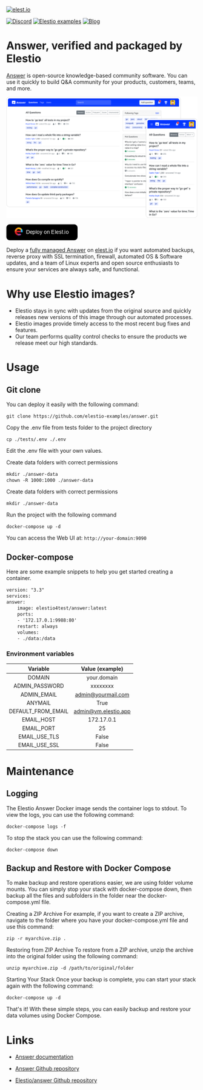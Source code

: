 <a href="https://elest.io">
  <img src="https://elest.io/images/elestio.svg" alt="elest.io" width="150" height="75">
</a>

[![Discord](https://img.shields.io/static/v1.svg?logo=discord&color=f78A38&labelColor=083468&logoColor=ffffff&style=for-the-badge&label=Discord&message=community)](https://discord.gg/4T4JGaMYrD "Get instant assistance and engage in live discussions with both the community and team through our chat feature.")
[![Elestio examples](https://img.shields.io/static/v1.svg?logo=github&color=f78A38&labelColor=083468&logoColor=ffffff&style=for-the-badge&label=github&message=open%20source)](https://github.com/elestio-examples "Access the source code for all our repositories by viewing them.")
[![Blog](https://img.shields.io/static/v1.svg?color=f78A38&labelColor=083468&logoColor=ffffff&style=for-the-badge&label=elest.io&message=Blog)](https://blog.elest.io "Latest news about elestio, open source software, and DevOps techniques.")

# Answer, verified and packaged by Elestio

[Answer](https://answer.dev/) is open-source knowledge-based community software. You can use it quickly to build Q&A community for your products, customers, teams, and more.

<img src="https://github.com/elestio-examples/answer/raw/main/answer.png" alt="answer" width="800">

[![deploy](https://github.com/elestio-examples/answer/raw/main/deploy-on-elestio.png)](https://dash.elest.io/deploy?source=cicd&social=dockerCompose&url=https://github.com/elestio-examples/answer)

Deploy a <a target="_blank" href="https://elest.io/open-source/answer">fully managed Answer</a> on <a target="_blank" href="https://elest.io/">elest.io</a> if you want automated backups, reverse proxy with SSL termination, firewall, automated OS & Software updates, and a team of Linux experts and open source enthusiasts to ensure your services are always safe, and functional.

# Why use Elestio images?

- Elestio stays in sync with updates from the original source and quickly releases new versions of this image through our automated processes.
- Elestio images provide timely access to the most recent bug fixes and features.
- Our team performs quality control checks to ensure the products we release meet our high standards.

# Usage

## Git clone

You can deploy it easily with the following command:

    git clone https://github.com/elestio-examples/answer.git

Copy the .env file from tests folder to the project directory

    cp ./tests/.env ./.env

Edit the .env file with your own values.

Create data folders with correct permissions

    mkdir ./answer-data
    chown -R 1000:1000 ./answer-data

Create data folders with correct permissions

    mkdir ./answer-data

Run the project with the following command

    docker-compose up -d

You can access the Web UI at: `http://your-domain:9090`

## Docker-compose

Here are some example snippets to help you get started creating a container.

    version: "3.3"
    services:
    answer:
        image: elestio4test/answer:latest
        ports:
        - '172.17.0.1:9988:80'
        restart: always
        volumes:
        - ./data:/data

### Environment variables

|      Variable      |   Value (example)    |
| :----------------: | :------------------: |
|       DOMAIN       |     your.domain      |
|   ADMIN_PASSWORD   |       xxxxxxxx       |
|    ADMIN_EMAIL     |  admin@yourmail.com  |
|      ANYMAIL       |         True         |
| DEFAULT_FROM_EMAIL | admin@vm.elestio.app |
|     EMAIL_HOST     |      172.17.0.1      |
|     EMAIL_PORT     |          25          |
|   EMAIL_USE_TLS    |        False         |
|   EMAIL_USE_SSL    |        False         |

# Maintenance

## Logging

The Elestio Answer Docker image sends the container logs to stdout. To view the logs, you can use the following command:

    docker-compose logs -f

To stop the stack you can use the following command:

    docker-compose down

## Backup and Restore with Docker Compose

To make backup and restore operations easier, we are using folder volume mounts. You can simply stop your stack with docker-compose down, then backup all the files and subfolders in the folder near the docker-compose.yml file.

Creating a ZIP Archive
For example, if you want to create a ZIP archive, navigate to the folder where you have your docker-compose.yml file and use this command:

    zip -r myarchive.zip .

Restoring from ZIP Archive
To restore from a ZIP archive, unzip the archive into the original folder using the following command:

    unzip myarchive.zip -d /path/to/original/folder

Starting Your Stack
Once your backup is complete, you can start your stack again with the following command:

    docker-compose up -d

That's it! With these simple steps, you can easily backup and restore your data volumes using Docker Compose.

# Links

- <a target="_blank" href="https://docs.answer.co/docs/getting-started">Answer documentation</a>

- <a target="_blank" href="https://github.com/ever-co/ever-answer">Answer Github repository</a>

- <a target="_blank" href="https://docs.answer.co/docs/getting-started">Elestio/answer Github repository</a>

